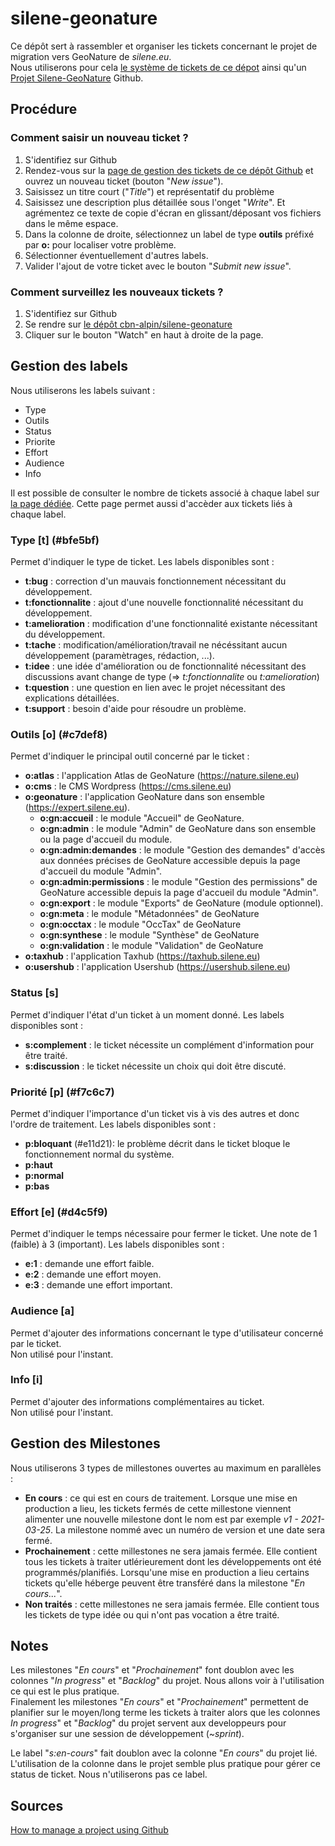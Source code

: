 # silene-geonature
Ce dépôt sert à rassembler et organiser les tickets concernant le projet de migration vers GeoNature de *silene.eu*.  
Nous utiliserons pour cela [le système de tickets de ce dépot](https://github.com/cbn-alpin/silene-geonature/issues) ainsi qu'un [Projet Silene-GeoNature](https://github.com/orgs/cbn-alpin/projects/1) Github.


## Procédure

### Comment saisir un nouveau ticket ?
1. S'identifiez sur Github
1. Rendez-vous sur la [page de gestion des tickets de ce dépôt Github](https://github.com/cbn-alpin/silene-geonature/issues) et ouvrez un nouveau ticket (bouton "*New issue*").
1. Saisissez un titre court ("*Title*") et représentatif du problème
1. Saisissez une description plus détaillée sous l'onget "*Write*". Et agrémentez ce texte de copie d'écran en glissant/déposant vos fichiers dans le même espace.
1. Dans la colonne de droite, sélectionnez un label de type **outils** préfixé par **o:** pour localiser votre problème.
1. Sélectionner éventuellement d'autres labels.
1. Valider l'ajout de votre ticket avec le bouton "*Submit new issue*".

### Comment surveillez les nouveaux tickets ?
1. S'identifiez sur Github
1. Se rendre sur [le dépôt cbn-alpin/silene-geonature](https://github.com/cbn-alpin/silene-geonature)
1. Cliquer sur le bouton "Watch" en haut à droite de la page.


## Gestion des labels

Nous utiliserons les labels suivant :

- Type
- Outils
- Status
- Priorite
- Effort
- Audience
- Info

Il est possible de consulter le nombre de tickets associé à chaque label sur [la page dédiée](https://github.com/cbn-alpin/silene-geonature/labels). Cette page permet aussi d'accèder aux tickets liés à chaque label.

### Type [t] (#bfe5bf)

Permet d'indiquer le type de ticket.
Les labels disponibles sont :
- **t:bug** : correction d'un mauvais fonctionnement nécessitant du développement.
- **t:fonctionnalite** : ajout d'une nouvelle fonctionnalité nécessitant du développement.
- **t:amelioration** : modification d'une fonctionnalité existante nécessitant du développement.
- **t:tache** : modification/amélioration/travail ne nécéssitant aucun développement (paramètrages, rédaction, ...).
- **t:idee** : une idée d'amélioration ou de fonctionnalité nécessitant des discussions avant change de type (=> _t:fonctionnalite_ ou _t:amelioration_)
- **t:question** : une question en lien avec le projet nécessitant des explications détaillées.
- **t:support** : besoin d'aide pour résoudre un problème.

### Outils [o] (#c7def8)

Permet d'indiquer le principal outil concerné par le ticket :
- **o:atlas** : l'application Atlas de GeoNature (https://nature.silene.eu)
- **o:cms** : le CMS Wordpress (https://cms.silene.eu)
- **o:geonature** : l'application GeoNature dans son ensemble (https://expert.silene.eu).
  - **o:gn:accueil** : le module "Accueil" de GeoNature.
  - **o:gn:admin** : le module "Admin" de GeoNature dans son ensemble ou la page d'accueil du module.
  - **o:gn:admin:demandes** : le module "Gestion des demandes" d'accès aux données précises de GeoNature accessible depuis la page d'accueil du module "Admin".
  - **o:gn:admin:permissions** : le module "Gestion des permissions" de GeoNature accessible depuis la page d'accueil du module "Admin".
  - **o:gn:export** : le module "Exports" de GeoNature (module optionnel).
  - **o:gn:meta** : le module "Métadonnées" de GeoNature
  - **o:gn:occtax** : le module "OccTax" de GeoNature
  - **o:gn:synthese** : le module "Synthèse" de GeoNature
  - **o:gn:validation** : le module "Validation" de GeoNature
- **o:taxhub** : l'application Taxhub (https://taxhub.silene.eu)
- **o:usershub** : l'application Usershub (https://usershub.silene.eu)

### Status [s]

Permet d'indiquer l'état d'un ticket à un moment donné.
Les labels disponibles sont :
- **s:complement** : le ticket nécessite un complément d'information pour être traité.
- **s:discussion** : le ticket nécessite un choix qui doit être discuté.


### Priorité [p] (#f7c6c7)

Permet d'indiquer l'importance d'un ticket vis à vis des autres et donc l'ordre de traitement.
Les labels disponibles sont :
- **p:bloquant** (#e11d21): le problème décrit dans le ticket bloque le fonctionnement normal du système.
- **p:haut**
- **p:normal**
- **p:bas**

### Effort [e] (#d4c5f9)

Permet d'indiquer le temps nécessaire pour fermer le ticket. Une note de 1 (faible) à 3 (important).
Les labels disponibles sont :
- **e:1** : demande une effort faible.
- **e:2** : demande une effort moyen.
- **e:3** : demande une effort important.

### Audience [a]

Permet d'ajouter des informations concernant le type d'utilisateur concerné par le ticket.  
Non utilisé pour l'instant.

### Info [i]

Permet d'ajouter des informations complémentaires au ticket.  
Non utilisé pour l'instant.


## Gestion des Milestones

Nous utiliserons 3 types de millestones ouvertes au maximum en parallèles :

- **En cours** : ce qui est en cours de traitement. Lorsque une mise en production a lieu, les  tickets fermés de cette millestone viennent alimenter une nouvelle milestone dont le nom est par exemple _v1 - 2021-03-25_. La milestone nommé avec un numéro de version et une date sera fermé.
- **Prochainement** : cette millestones ne sera jamais fermée. Elle contient tous les tickets à traiter utlérieurement dont les développements ont été programmés/planifiés. Lorsqu'une mise en production a lieu certains tickets qu'elle héberge peuvent être transféré dans la milestone "_En cours..._".
- **Non traités** : cette millestones ne sera jamais fermée. Elle contient tous les tickets de type idée ou qui n'ont pas vocation a être traité.

## Notes
Les milestones "*En cours*" et "*Prochainement*" font doublon avec les colonnes "*In progress*" et "*Backlog*" du projet. Nous allons voir à l'utilisation ce qui est le plus pratique.  
Finalement les milestones "*En cours*" et "*Prochainement*" permettent de planifier sur le moyen/long terme les tickets à traiter alors que les colonnes *In progress*" et "*Backlog*" du projet servent aux developpeurs pour s'organiser sur une session de développement (~_sprint_).

Le label "*s:en-cours*" fait doublon avec la colonne "*En cours*" du projet lié. L'utilisation de la colonne dans le projet semble plus pratique pour gérer ce status de ticket. Nous n'utiliserons pas ce label.

## Sources
[How to manage a project using Github](http://blog.zot24.com/how-to-manage-a-project-using-github/)

